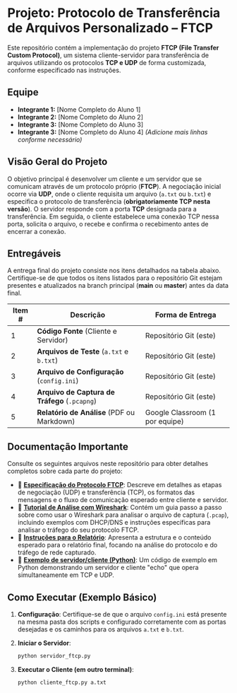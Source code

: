 # Projeto: Protocolo de Transferência de Arquivos Personalizado – FTCP

Este repositório contém a implementação do projeto **FTCP (File Transfer Custom Protocol)**, um sistema cliente-servidor para transferência de arquivos utilizando os protocolos **TCP e UDP** de forma customizada, conforme especificado nas instruções.

## Equipe

- **Integrante 1:** [Nome Completo do Aluno 1]  
- **Integrante 2:** [Nome Completo do Aluno 2]  
- **Integrante 3:** [Nome Completo do Aluno 3] 
- **Integrante 3:** [Nome Completo do Aluno 4] 
*(Adicione mais linhas conforme necessário)*

## Visão Geral do Projeto

O objetivo principal é desenvolver um cliente e um servidor que se comunicam através de um protocolo próprio (**FTCP**). A negociação inicial ocorre via **UDP**, onde o cliente requisita um arquivo (`a.txt` ou `b.txt`) e especifica o protocolo de transferência (**obrigatoriamente TCP nesta versão**). O servidor responde com a porta **TCP** designada para a transferência. Em seguida, o cliente estabelece uma conexão TCP nessa porta, solicita o arquivo, o recebe e confirma o recebimento antes de encerrar a conexão.

## Entregáveis

A entrega final do projeto consiste nos itens detalhados na tabela abaixo. Certifique-se de que todos os itens listados para o repositório Git estejam presentes e atualizados na branch principal (**main** ou **master**) antes da data final.

| Item # | Descrição                                 | Forma de Entrega          |
|--------|--------------------------------------------|----------------------------|
| 1      | **Código Fonte** (Cliente e Servidor)      | Repositório Git (este)     |
| 2      | **Arquivos de Teste** (`a.txt` e `b.txt`)  | Repositório Git (este)     |
| 3      | **Arquivo de Configuração** (`config.ini`) | Repositório Git (este)     |
| 4      | **Arquivo de Captura de Tráfego** (`.pcapng`) | Repositório Git (este) |
| 5      | **Relatório de Análise** (PDF ou Markdown) | Google Classroom (1 por equipe) |

## Documentação Importante

Consulte os seguintes arquivos neste repositório para obter detalhes completos sobre cada parte do projeto:

- 📄 **[Especificação do Protocolo FTCP](#)**: Descreve em detalhes as etapas de negociação (UDP) e transferência (TCP), os formatos das mensagens e o fluxo de comunicação esperado entre cliente e servidor.
- 🦈 **[Tutorial de Análise com Wireshark](#)**: Contém um guia passo a passo sobre como usar o Wireshark para analisar o arquivo de captura (`.pcap`), incluindo exemplos com DHCP/DNS e instruções específicas para analisar o tráfego do seu protocolo FTCP.
- 📝 **[Instruções para o Relatório](#)**: Apresenta a estrutura e o conteúdo esperado para o relatório final, focando na análise do protocolo e do tráfego de rede capturado.
- 🐍 **[Exemplo de servidor/cliente (Python)](#)**: Um código de exemplo em Python demonstrando um servidor e cliente "echo" que opera simultaneamente em TCP e UDP.

## Como Executar (Exemplo Básico)

1. **Configuração**: Certifique-se de que o arquivo `config.ini` está presente na mesma pasta dos scripts e configurado corretamente com as portas desejadas e os caminhos para os arquivos `a.txt` e `b.txt`.

2. **Iniciar o Servidor**:

   ```bash
   python servidor_ftcp.py
3. **Executar o Cliente (em outro terminal)**:
   ```bash
   python cliente_ftcp.py a.txt
